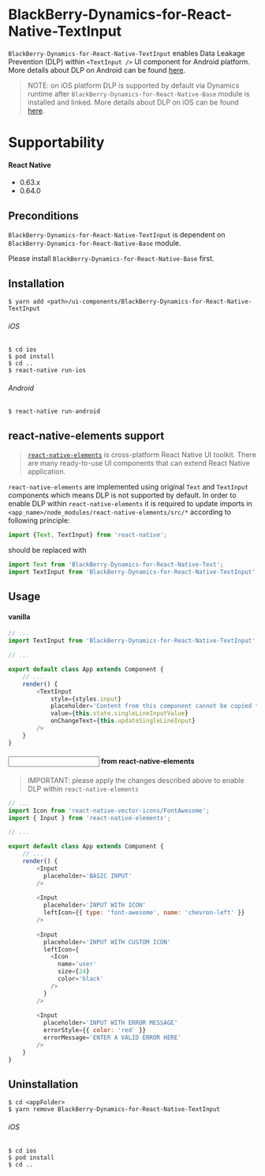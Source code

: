# BlackBerry-Dynamics-for-React-Native-TextInput
`BlackBerry-Dynamics-for-React-Native-TextInput` enables Data Leakage Prevention (DLP) within `<TextInput />` UI component for Android platform. More details about DLP on Android can be found [here](https://developer.blackberry.com/devzone/files/blackberry-dynamics/android/namespacecom_1_1good_1_1gd_1_1widget.html).
> NOTE: on iOS platform DLP is supported by default via Dynamics runtime after `BlackBerry-Dynamics-for-React-Native-Base` module is installed and linked. More details about DLP on iOS can be found [here](https://developer.blackberry.com/devzone/files/blackberry-dynamics/ios/interface_g_di_o_s.html).

# Supportability
#### React Native
 - 0.63.x
 - 0.64.0

## Preconditions
`BlackBerry-Dynamics-for-React-Native-TextInput` is dependent on `BlackBerry-Dynamics-for-React-Native-Base` module.

Please install `BlackBerry-Dynamics-for-React-Native-Base` first.
## Installation

    $ yarn add <path>/ui-components/BlackBerry-Dynamics-for-React-Native-TextInput

###### iOS
    $ cd ios
    $ pod install
    $ cd ..
    $ react-native run-ios
###### Android
    $ react-native run-android

## react-native-elements support

> [`react-native-elements`](https://github.com/react-native-elements/react-native-elements) is cross-platform React Native UI toolkit.
There are many ready-to-use UI components that can extend React Native application.

`react-native-elements` are implemented using original `Text` and `TextInput` components which means DLP is not supported by default.
In order to enable DLP within `react-native-elements` it is required to update imports in `<app_name>/node_modules/react-native-elements/src/*` according to following principle:
```javascript
import {Text, TextInput} from 'react-native'; 
```
should be replaced with
```javascript
import Text from 'BlackBerry-Dynamics-for-React-Native-Text';
import TextInput from 'BlackBerry-Dynamics-for-React-Native-TextInput';
```

## Usage
#### vanilla <TextInput />
```javascript
// ...
import TextInput from 'BlackBerry-Dynamics-for-React-Native-TextInput';

// ...

export default class App extends Component {
    // ...
    render() {
        <TextInput
            style={styles.input}
            placeholder='Content from this component cannot be copied to non-GD apps if DLP is on ...'
            value={this.state.singleLineInputValue}
            onChangeText={this.updateSingleLineInput}
        />
    }
}
```
#### <Input /> from react-native-elements
> IMPORTANT: please apply the changes described above to enable DLP within `react-native-elements`
```javascript
// ...
import Icon from 'react-native-vector-icons/FontAwesome';
import { Input } from 'react-native-elements';

// ...

export default class App extends Component {
    // ...
    render() {
        <Input
          placeholder='BASIC INPUT'
        />
        
        <Input
          placeholder='INPUT WITH ICON'
          leftIcon={{ type: 'font-awesome', name: 'chevron-left' }}
        />
        
        <Input
          placeholder='INPUT WITH CUSTOM ICON'
          leftIcon={
            <Icon
              name='user'
              size={24}
              color='black'
            />
          }
        />
        
        <Input
          placeholder='INPUT WITH ERROR MESSAGE'
          errorStyle={{ color: 'red' }}
          errorMessage='ENTER A VALID ERROR HERE'
        />
    }
}
```

## Uninstallation
    $ cd <appFolder>
    $ yarn remove BlackBerry-Dynamics-for-React-Native-TextInput

###### iOS
    $ cd ios
    $ pod install
    $ cd ..
